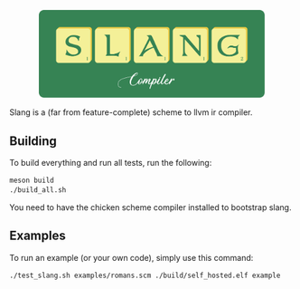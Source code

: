 <p align="center">
  <img width="400" src="./github/logo_paths.svg">
</p>

Slang is a (far from feature-complete) scheme to llvm ir compiler.

## Building

To build everything and run all tests, run the following:
``` bash
meson build
./build_all.sh
```

You need to have the chicken scheme compiler installed to bootstrap slang.

## Examples

To run an example (or your own code), simply use this command:
``` bash
./test_slang.sh examples/romans.scm ./build/self_hosted.elf example
```
